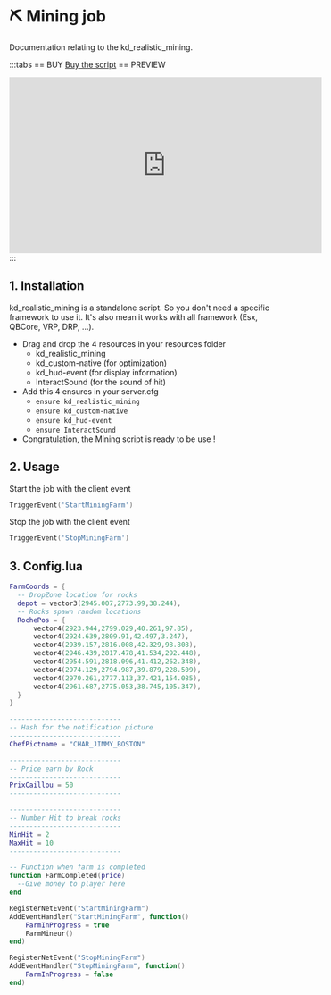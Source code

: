 # :pick: Mining job
Documentation relating to the kd_realistic_mining.

:::tabs
== BUY
[Buy the script](https://jumpon-studios.com/fivem/mining-job)
== PREVIEW
<iframe width="560" height="315" src="https://www.youtube.com/embed/1Tfnyto1sdQ?si=fIWIkDhi_nfuF8sr" title="YouTube video player" frameborder="0" allow="accelerometer; autoplay; clipboard-write; encrypted-media; gyroscope; picture-in-picture; web-share" allowfullscreen></iframe>
:::

## 1. Installation

kd_realistic_mining is a standalone script. So you don't need a specific framework to use it. It's also mean it works with all framework (Esx, QBCore, VRP, DRP, …).

- Drag and drop the 4 resources in your resources folder
  - kd_realistic_mining
  - kd_custom-native (for optimization)
  - kd_hud-event (for display information)
  - InteractSound (for the sound of hit)
- Add this 4 ensures in your server.cfg
  - `ensure kd_realistic_mining`
  - `ensure kd_custom-native`
  - `ensure kd_hud-event`
  - `ensure InteractSound`
- Congratulation, the Mining script is ready to be use !

## 2. Usage
Start the job with the client event
```lua
TriggerEvent('StartMiningFarm')
```
Stop the job with the client event
```lua
TriggerEvent('StopMiningFarm')
```

## 3. Config.lua
```lua
FarmCoords = {
  -- DropZone location for rocks
  depot = vector3(2945.007,2773.99,38.244),
  -- Rocks spawn random locations
  RochePos = {
      vector4(2923.944,2799.029,40.261,97.85),
      vector4(2924.639,2809.91,42.497,3.247),
      vector4(2939.157,2816.008,42.329,98.808),
      vector4(2946.439,2817.478,41.534,292.448),
      vector4(2954.591,2818.096,41.412,262.348),
      vector4(2974.129,2794.987,39.879,228.509),
      vector4(2970.261,2777.113,37.421,154.085),
      vector4(2961.687,2775.053,38.745,105.347),
  }
}

----------------------------
-- Hash for the notification picture
----------------------------
ChefPictname = "CHAR_JIMMY_BOSTON"

----------------------------
-- Price earn by Rock
----------------------------
PrixCaillou = 50
----------------------------

----------------------------
-- Number Hit to break rocks
----------------------------
MinHit = 2
MaxHit = 10
----------------------------

-- Function when farm is completed
function FarmCompleted(price)
  --Give money to player here
end

RegisterNetEvent("StartMiningFarm")
AddEventHandler("StartMiningFarm", function()
    FarmInProgress = true
    FarmMineur()
end)    

RegisterNetEvent("StopMiningFarm")
AddEventHandler("StopMiningFarm", function()
    FarmInProgress = false
end)
```